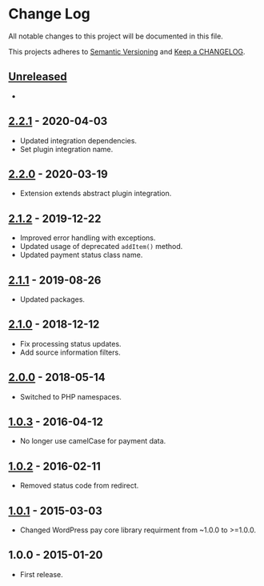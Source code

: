 # Change Log

All notable changes to this project will be documented in this file.

This projects adheres to [Semantic Versioning](http://semver.org/) and [Keep a CHANGELOG](http://keepachangelog.com/).

## [Unreleased][unreleased]
-

## [2.2.1] - 2020-04-03
- Updated integration dependencies.
- Set plugin integration name.

## [2.2.0] - 2020-03-19
- Extension extends abstract plugin integration.

## [2.1.2] - 2019-12-22
- Improved error handling with exceptions.
- Updated usage of deprecated `addItem()` method.
- Updated payment status class name.

## [2.1.1] - 2019-08-26
- Updated packages.

## [2.1.0] - 2018-12-12
- Fix processing status updates.
- Add source information filters.

## [2.0.0] - 2018-05-14
- Switched to PHP namespaces.

## [1.0.3] - 2016-04-12
- No longer use camelCase for payment data.

## [1.0.2] - 2016-02-11
- Removed status code from redirect.

## [1.0.1] - 2015-03-03
- Changed WordPress pay core library requirment from ~1.0.0 to >=1.0.0.

## 1.0.0 - 2015-01-20
- First release.

[unreleased]: https://github.com/wp-pay-extensions/event-espresso-legacy/compare/2.2.1...HEAD
[2.2.1]: https://github.com/wp-pay-extensions/event-espresso-legacy/compare/2.2.0...2.2.1
[2.2.0]: https://github.com/wp-pay-extensions/event-espresso-legacy/compare/2.1.2...2.2.0
[2.1.2]: https://github.com/wp-pay-extensions/event-espresso-legacy/compare/2.1.1...2.1.2
[2.1.1]: https://github.com/wp-pay-extensions/event-espresso-legacy/compare/2.1.0...2.1.1
[2.1.0]: https://github.com/wp-pay-extensions/event-espresso-legacy/compare/2.0.0...2.1.0
[2.0.0]: https://github.com/wp-pay-extensions/event-espresso-legacy/compare/1.0.3...2.0.0
[1.0.3]: https://github.com/wp-pay-extensions/event-espresso-legacy/compare/1.0.2...1.0.3
[1.0.2]: https://github.com/wp-pay-extensions/event-espresso-legacy/compare/1.0.1...1.0.2
[1.0.1]: https://github.com/wp-pay-extensions/event-espresso-legacy/compare/1.0.0...1.0.1
